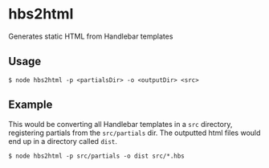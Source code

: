 # hbs2html
Generates static HTML from Handlebar templates

## Usage 
`$ node hbs2html -p <partialsDir> -o <outputDir> <src>`

## Example
This would be converting all Handlebar templates in a `src` directory, registering partials from the `src/partials` dir. 
The outputted html files would end up in a directory called `dist`.

`$ node hbs2html -p src/partials -o dist src/*.hbs`